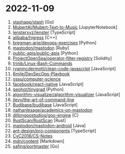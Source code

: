 # 2022-11-09

1. [stashapp/stash](https://github.com/stashapp/stash "An organizer for your porn, written in Go") [Go]
2. [MubertAI/Mubert-Text-to-Music](https://github.com/MubertAI/Mubert-Text-to-Music "A simple notebook demonstrating prompt-based music generation via Mubert API") [JupyterNotebook]
3. [lensterxyz/lenster](https://github.com/lensterxyz/lenster "Lenster is a decentralized, and permissionless social media app built with Lens Protocol 🌿") [TypeScript]
4. [alibaba/higress](https://github.com/alibaba/higress "Next-generation Cloud Native Gateway") [C++]
5. [bregman-arie/devops-exercises](https://github.com/bregman-arie/devops-exercises "Linux, Jenkins, AWS, SRE, Prometheus, Docker, Python, Ansible, Git, Kubernetes, Terraform, OpenStack, SQL, NoSQL, Azure, GCP, DNS, Elastic, Network, Virtualization. DevOps Interview Questions") [Python]
6. [mastodon/mastodon](https://github.com/mastodon/mastodon "Your self-hosted, globally interconnected microblogging community") [Ruby]
7. [public-apis/public-apis](https://github.com/public-apis/public-apis "A collective list of free APIs") [Python]
8. [ProjectOpenSea/operator-filter-registry](https://github.com/ProjectOpenSea/operator-filter-registry "") [Solidity]
9. [trinib/Linux-Bash-Commands](https://github.com/trinib/Linux-Bash-Commands "Ultimate list of Linux bash commands") 
10. [ryanmcdermott/clean-code-javascript](https://github.com/ryanmcdermott/clean-code-javascript "🛁 Clean Code concepts adapted for JavaScript") [JavaScript]
11. [6mile/DevSecOps-Playbook](https://github.com/6mile/DevSecOps-Playbook "This is a step-by-step guide to implementing a DevSecOps program for any size organization") 
12. [ossu/computer-science](https://github.com/ossu/computer-science "🎓 Path to a free self-taught education in Computer Science!") 
13. [facebook/react-native](https://github.com/facebook/react-native "A framework for building native applications using React") [JavaScript]
14. [geohot/tinygrad](https://github.com/geohot/tinygrad "You like pytorch? You like micrograd? You love tinygrad! ❤️") [Python]
15. [algorithm-visualizer/algorithm-visualizer](https://github.com/algorithm-visualizer/algorithm-visualizer "🎆Interactive Online Platform that Visualizes Algorithms from Code") [JavaScript]
16. [jlevy/the-art-of-command-line](https://github.com/jlevy/the-art-of-command-line "Master the command line, in one page") 
17. [Budibase/budibase](https://github.com/Budibase/budibase "Low code platform for creating internal tools, workflows, and admin panels in minutes. Supports PostgreSQL, MySQL, MSSQL, MongoDB, Rest API, Docker, K8s, and more 🚀. Budibase, the low code platform you'll enjoy using ⚡") [JavaScript]
18. [nathanlesage/academics-on-mastodon](https://github.com/nathanlesage/academics-on-mastodon "A list of various lists consisting of academics on Mastodon") 
19. [dillongoostudios/goo-engine](https://github.com/dillongoostudios/goo-engine "Custom build of blender with some extra NPR features.") [C]
20. [RustScan/RustScan](https://github.com/RustScan/RustScan "🤖 The Modern Port Scanner 🤖") [Rust]
21. [mastodon/mastodon-android](https://github.com/mastodon/mastodon-android "Official Android app for Mastodon") [Java]
22. [ant-design/pro-components](https://github.com/ant-design/pro-components "🏆 Use Ant Design like a Pro!") [TypeScript]
23. [CyC2018/CS-Notes](https://github.com/CyC2018/CS-Notes "📚 技术面试必备基础知识、Leetcode、计算机操作系统、计算机网络、系统设计") 
24. [mdn/content](https://github.com/mdn/content "The content behind MDN Web Docs") [Markdown]
25. [safing/portmaster](https://github.com/safing/portmaster "🏔 Love Freedom - ❌ Block Mass Surveillance") [Go]
